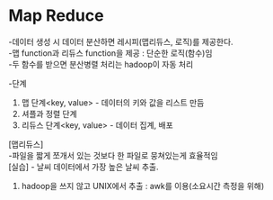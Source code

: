 # Map Reduce

-데이터 생성 시 데이터 분산하면 레시피(맵리듀스, 로직)를 제공한다.<br>
-맵 function과 리듀스 function을 제공 : 단순한 로직(함수)임<br>
-두 함수를 받으면 분산병렬 처리는 hadoop이 자동 처리<br>

-단계 
1) 맵 단계<key, value> - 데이터의 키와 값을 리스트 만듬
2) 셔플과 정렬 단계
3) 리듀스 단계<key, value> - 데이터 집계, 배포

[맵리듀스]<br>
-파일을 짧게 쪼개서 있는 것보다 한 파일로 뭉쳐있는게 효율적임<br>
[실습] - 날씨 데이터에서 가장 높은 날씨 추출.<br>
1) hadoop을 쓰지 않고 UNIX에서 추출 : awk를 이용(소요시간 측정을 위해)
 